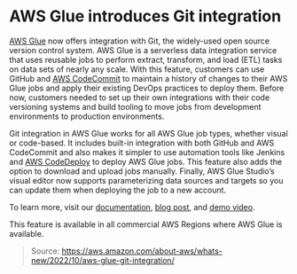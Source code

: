 # AWS Glue introduces Git integration

[AWS Glue](https://aws.amazon.com/glue/) now offers integration with Git, the widely-used open source version control system. AWS Glue is a serverless data integration service that uses reusable jobs to perform extract, transform, and load (ETL) tasks on data sets of nearly any scale. With this feature, customers can use GitHub and [AWS CodeCommit](https://aws.amazon.com/codecommit/) to maintain a history of changes to their AWS Glue jobs and apply their existing DevOps practices to deploy them. Before now, customers needed to set up their own integrations with their code versioning systems and build tooling to move jobs from development environments to production environments.

Git integration in AWS Glue works for all AWS Glue job types, whether visual or code-based. It includes built-in integration with both GitHub and AWS CodeCommit and also makes it simpler to use automation tools like Jenkins and [AWS CodeDeploy](https://aws.amazon.com/codedeploy/) to deploy AWS Glue jobs. This feature also adds the option to download and upload jobs manually. Finally, AWS Glue Studio’s visual editor now supports parameterizing data sources and targets so you can update them when deploying the job to a new account.

To learn more, visit our [documentation](https://docs.aws.amazon.com/glue/latest/ug/edit-job-add-source-control-integration.html), [blog post](https://aws.amazon.com/blogs/big-data/code-versioning-using-aws-glue-studio-and-github/), and [demo video](https://www.youtube.com/watch?v=XRlZq2kvE4U).

This feature is available in all commercial AWS Regions where AWS Glue is available.

> Source: https://aws.amazon.com/about-aws/whats-new/2022/10/aws-glue-git-integration/